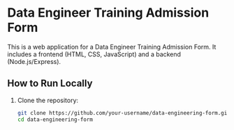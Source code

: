 # Data Engineer Training Admission Form

This is a web application for a Data Engineer Training Admission Form. It includes a frontend (HTML, CSS, JavaScript) and a backend (Node.js/Express).

## How to Run Locally

1. Clone the repository:
   ```bash
   git clone https://github.com/your-username/data-engineering-form.git
   cd data-engineering-form
